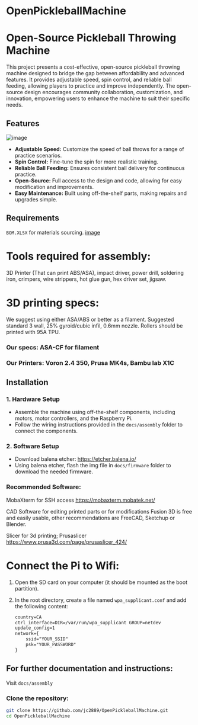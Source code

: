 # OpenPickleballMachine

# Open-Source Pickleball Throwing Machine

This project presents a cost-effective, open-source pickleball throwing machine designed to bridge the gap between affordability and advanced features. It provides adjustable speed, spin control, and reliable ball feeding, allowing players to practice and improve independently. The open-source design encourages community collaboration, customization, and innovation, empowering users to enhance the machine to suit their specific needs.

## Features
![image](https://github.com/user-attachments/assets/15883aba-5325-482b-960e-9b60191c7664)
- **Adjustable Speed:** Customize the speed of ball throws for a range of practice scenarios.
- **Spin Control:** Fine-tune the spin for more realistic training.
- **Reliable Ball Feeding:** Ensures consistent ball delivery for continuous practice.
- **Open-Source:** Full access to the design and code, allowing for easy modification and improvements.
- **Easy Maintenance:** Built using off-the-shelf parts, making repairs and upgrades simple.

## Requirements
`BOM.XLSX` for materials sourcing.
[image](https://github.com/user-attachments/assets/6ef78148-6823-4c8e-af42-3e798bc7d5f1)
# Tools required for assembly: 
3D Printer (That can print ABS/ASA), impact driver, power drill, soldering iron, crimpers, wire strippers, hot glue gun, hex driver set, jigsaw.


# 3D printing specs:
We suggest using either ASA/ABS or better as a filament. Suggested standard 3 wall, 25% gyroid/cubic infil, 0.6mm nozzle.
Rollers should be printed with 95A TPU.
### Our specs: ASA-CF for filament
### Our Printers: Voron 2.4 350, Prusa MK4s, Bambu lab X1C

## Installation

### 1. Hardware Setup
- Assemble the machine using off-the-shelf components, including motors, motor controllers, and the Raspberry Pi.
- Follow the wiring instructions provided in the `docs/assembly` folder to connect the components.

### 2. Software Setup
- Download balena etcher: https://etcher.balena.io/
- Using balena etcher, flash the img file in `docs/firmware` folder to download the needed firmware.

### Recommended Software:

MobaXterm for SSH access
https://mobaxterm.mobatek.net/ 

CAD Software for editing printed parts or for modifications
Fusion 3D is free and easily usable, other recommendations are FreeCAD, Sketchup or Blender.

Slicer for 3d printing; Prusaslicer
https://www.prusa3d.com/page/prusaslicer_424/

# Connect the Pi to Wifi:
1. Open the SD card on your computer (it should be mounted as the boot partition).
2. In the root directory, create a file named `wpa_supplicant.conf` and add the following content:

   ```txt
   country=CA
   ctrl_interface=DIR=/var/run/wpa_supplicant GROUP=netdev
   update_config=1
   network={
       ssid="YOUR_SSID"
       psk="YOUR_PASSWORD"
   }
   
## For further documentation and instructions:

Visit `docs/assembly`

### Clone the repository:
  ```bash
  git clone https://github.com/jc2889/OpenPickleballMachine.git
  cd OpenPickleballMachine


